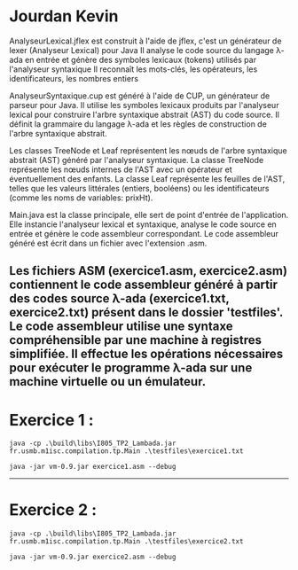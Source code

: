 # Jourdan Kevin

AnalyseurLexical.jflex est construit à l'aide de jflex, c'est un générateur de lexer (Analyseur Lexical) pour Java
Il analyse le code source du langage λ-ada en entrée et génère des symboles lexicaux (tokens) utilisés par l'analyseur syntaxique
Il reconnaît les mots-clés, les opérateurs, les identificateurs, les nombres entiers


AnalyseurSyntaxique.cup est généré à l'aide de CUP, un générateur de parseur pour Java.
Il utilise les symboles lexicaux produits par l'analyseur lexical pour construire l'arbre syntaxique abstrait (AST) du code source.
Il définit la grammaire du langage λ-ada et les règles de construction de l'arbre syntaxique abstrait.


Les classes TreeNode et Leaf représentent les nœuds de l'arbre syntaxique abstrait (AST) généré par l'analyseur syntaxique.
La classe TreeNode représente les nœuds internes de l'AST avec un opérateur et éventuellement des enfants.
La classe Leaf représente les feuilles de l'AST, telles que les valeurs littérales (entiers, booléens) ou les identificateurs (comme les noms de variables: prixHt).


Main.java est la classe principale, elle sert de point d'entrée de l'application.
Elle instancie l'analyseur lexical et syntaxique, analyse le code source en entrée et génère le code assembleur correspondant.
Le code assembleur généré est écrit dans un fichier avec l'extension .asm.


Les fichiers ASM (exercice1.asm, exercice2.asm) contiennent le code assembleur généré à partir des codes source λ-ada (exercice1.txt, exercice2.txt) présent dans le dossier 'testfiles'.
Le code assembleur utilise une syntaxe compréhensible par une machine à registres simplifiée.
Il effectue les opérations nécessaires pour exécuter le programme λ-ada sur une machine virtuelle ou un émulateur.
---
# Exercice 1 :
```shell
java -cp .\build\libs\I805_TP2_Lambada.jar fr.usmb.m1isc.compilation.tp.Main .\testfiles\exercice1.txt
```
```shell
java -jar vm-0.9.jar exercice1.asm --debug
```
---
# Exercice 2 :
```shell
java -cp .\build\libs\I805_TP2_Lambada.jar fr.usmb.m1isc.compilation.tp.Main .\testfiles\exercice2.txt
```
```shell
java -jar vm-0.9.jar exercice2.asm --debug
```
